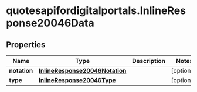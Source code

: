 # quotesapifordigitalportals.InlineResponse20046Data

## Properties

Name | Type | Description | Notes
------------ | ------------- | ------------- | -------------
**notation** | [**InlineResponse20046Notation**](InlineResponse20046Notation.md) |  | [optional] 
**type** | [**InlineResponse20046Type**](InlineResponse20046Type.md) |  | [optional] 


